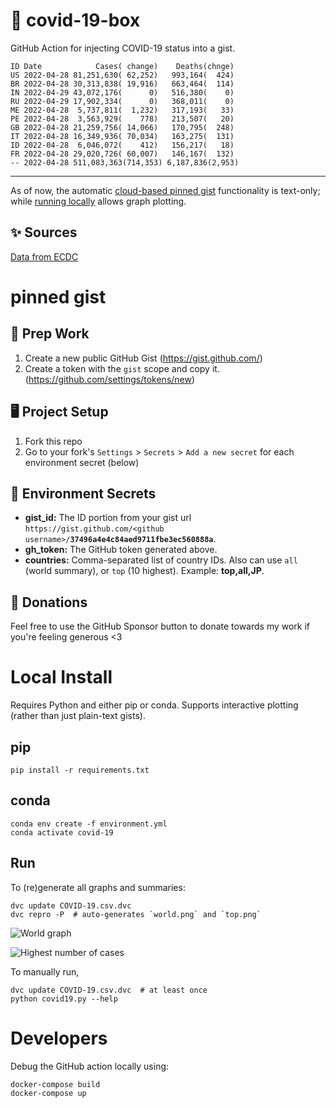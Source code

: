 # 🏥 covid-19-box

GitHub Action for injecting COVID-19 status into a gist.

```
ID Date            Cases( change)    Deaths(chnge)
US 2022-04-28 81,251,630( 62,252)   993,164(  424)
BR 2022-04-28 30,313,838( 19,916)   663,464(  114)
IN 2022-04-29 43,072,176(      0)   516,380(    0)
RU 2022-04-29 17,902,334(      0)   368,011(    0)
ME 2022-04-28  5,737,811(  1,232)   317,193(   33)
PE 2022-04-28  3,563,929(    778)   213,507(   20)
GB 2022-04-28 21,259,756( 14,066)   170,795(  248)
IT 2022-04-28 16,349,936( 70,034)   163,275(  131)
ID 2022-04-28  6,046,072(    412)   156,217(   18)
FR 2022-04-28 29,020,726( 60,007)   146,167(  132)
-- 2022-04-28 511,083,363(714,353) 6,187,836(2,953)
```

---

As of now, the automatic [cloud-based pinned gist](#pinned-gist) functionality is text-only;
while [running locally](#local-install) allows graph plotting.

## ✨ Sources

[Data from ECDC](https://www.ecdc.europa.eu/en/publications-data/download-todays-data-geographic-distribution-covid-19-cases-worldwide)

# pinned gist

## 🎒 Prep Work
1. Create a new public GitHub Gist (https://gist.github.com/)
1. Create a token with the `gist` scope and copy it. (https://github.com/settings/tokens/new)

## 🖥 Project Setup
1. Fork this repo
1. Go to your fork's `Settings` > `Secrets` > `Add a new secret` for each environment secret (below)

## 🤫 Environment Secrets
- **gist_id:** The ID portion from your gist url `https://gist.github.com/<github username>/`**`37496a4e4c84aed9711fbe3ec560888a`**.
- **gh_token:** The GitHub token generated above.
- **countries:** Comma-separated list of country IDs. Also can use `all` (world summary), or `top` (10 highest). Example: **top,all,JP**.

## 💸 Donations

Feel free to use the GitHub Sponsor button to donate towards my work if you're feeling generous <3

# Local Install

Requires Python and either pip or conda. Supports interactive plotting (rather than just plain-text gists).

## pip

```
pip install -r requirements.txt
```

## conda

```
conda env create -f environment.yml
conda activate covid-19
```

## Run

To (re)generate all graphs and summaries:

```
dvc update COVID-19.csv.dvc
dvc repro -P  # auto-generates `world.png` and `top.png`
```

![World graph](world.png)

![Highest number of cases](top.png)

To manually run,

```
dvc update COVID-19.csv.dvc  # at least once
python covid19.py --help
```

# Developers

Debug the GitHub action locally using:

```
docker-compose build
docker-compose up
```
